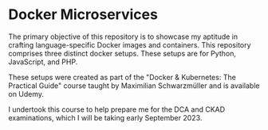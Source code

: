 # Docker Microservices
The primary objective of this repository is to showcase my aptitude in crafting language-specific Docker images and containers. This repository comprises three distinct docker setups. These setups are for Python, JavaScript, and PHP. 

These setups were created as part of the "Docker & Kubernetes: The Practical Guide" course taught by Maximilian Schwarzmüller and is available on Udemy.

I undertook this course to help prepare me for the DCA and CKAD examinations, which I will be taking early September 2023. 







